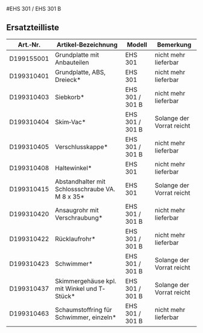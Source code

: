 #EHS 301 / EHS 301 B
## Ersatzteilliste
|Art.‐Nr.|Artikel‐Bezeichnung|Modell|Bemerkung|
|---|---|---|---|
|D199155001|Grundplatte mit Anbauteilen|EHS 301|nicht mehr lieferbar|
|D199310401|Grundplatte, ABS, Dreieck*|EHS 301|nicht mehr lieferbar|
|D199310403|Siebkorb*|EHS 301 / 301 B|nicht mehr lieferbar|
|D199310404|Skim‐Vac*|EHS 301 / 301 B|Solange der Vorrat reicht|
|D199310405|Verschlusskappe*|EHS 301 / 301 B|nicht mehr lieferbar|
|D199310408|Haltewinkel*|EHS 301|nicht mehr lieferbar|
|D199310415|Abstandhalter mit Schlossschraube VA. M 8 x 35*|EHS 301|Solange der Vorrat reicht|
|D199310420|Ansaugrohr mit Verschraubung*|EHS 301 / 301 B|nicht mehr lieferbar|
|D199310422|Rücklaufrohr*|EHS 301 / 301 B|nicht mehr lieferbar|
|D199310423|Schwimmer*|EHS 301 / 301 B|Solange der Vorrat reicht|
|D199310437|Skimmergehäuse kpl. mit Winkel und T‐Stück*|EHS 301 / 301 B|Solange der Vorrat reicht|
|D199310463|Schaumstoffring für Schwimmer, einzeln*|EHS 301 / 301 B|nicht mehr lieferbar|
